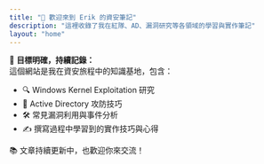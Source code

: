 ```yaml
---
title: "👋 歡迎來到 Erik 的資安筆記"
description: "這裡收錄了我在紅隊、AD、漏洞研究等各領域的學習與實作筆記"
layout: "home"
---
```


🎯 **目標明確，持續記錄：**  
這個網站是我在資安旅程中的知識基地，包含：

- 🔍 Windows Kernel Exploitation 研究
- 🧠 Active Directory 攻防技巧
- 🛠️ 常見漏洞利用與事件分析
- ✍️ 撰寫過程中學習到的實作技巧與心得

📚 文章持續更新中，也歡迎你來交流！